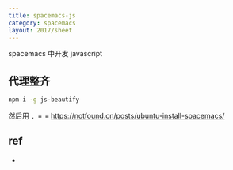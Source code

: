 ```yaml
---
title: spacemacs-js
category: spacemacs
layout: 2017/sheet
---
```


spacemacs 中开发 javascript

## 代理整齐



```bash
npm i -g js-beautify
```

然后用 `, = =`
https://notfound.cn/posts/ubuntu-install-spacemacs/

## ref
- 
